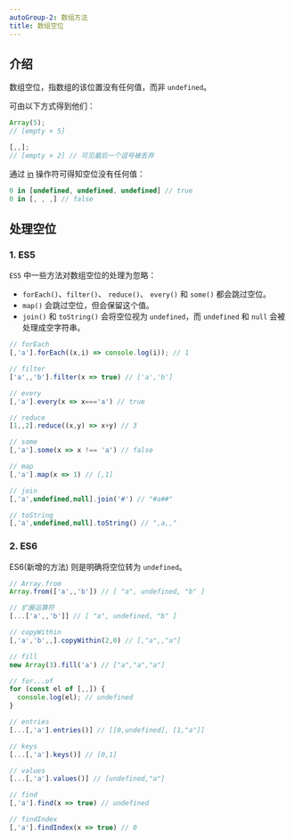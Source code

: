 ```yaml
---
autoGroup-2: 数组方法
title: 数组空位
---
```


## 介绍

数组空位，指数组的该位置没有任何值，而非 `undefined`。

可由以下方式得到他们：

```js
Array(5);
// [empty × 5]

[,,];
// [empty × 2] // 可见最后一个逗号被丢弃
```

通过 [in](https://developer.mozilla.org/zh-CN/docs/Web/JavaScript/Reference/Operators/in) 操作符可得知空位没有任何值：

```js
0 in [undefined, undefined, undefined] // true
0 in [, , ,] // false
```



## 处理空位

### 1. ES5

`ES5` 中一些方法对数组空位的处理为忽略：

- `forEach()`、`filter()`、 `reduce()`、 `every()` 和 `some()` 都会跳过空位。
- `map()` 会跳过空位，但会保留这个值。
- `join()` 和 `toString()` 会将空位视为 `undefined`，而 `undefined` 和 `null` 会被处理成空字符串。

```js
// forEach
[,'a'].forEach((x,i) => console.log(i)); // 1

// filter
['a',,'b'].filter(x => true) // ['a','b']

// every
[,'a'].every(x => x==='a') // true

// reduce
[1,,2].reduce((x,y) => x+y) // 3

// some
[,'a'].some(x => x !== 'a') // false

// map
[,'a'].map(x => 1) // [,1]

// join
[,'a',undefined,null].join('#') // "#a##"

// toString
[,'a',undefined,null].toString() // ",a,,"
```

### 2. ES6

ES6(新增的方法) 则是明确将空位转为 `undefined`。

```js
// Array.from
Array.from(['a',,'b']) // [ "a", undefined, "b" ]

// 扩展运算符
[...['a',,'b']] // [ "a", undefined, "b" ]

// copyWithin
[,'a','b',,].copyWithin(2,0) // [,"a",,"a"]

// fill
new Array(3).fill('a') // ["a","a","a"]

// for...of
for (const el of [,,]) {
  console.log(el); // undefined
}

// entries
[...[,'a'].entries()] // [[0,undefined], [1,"a"]]

// keys
[...[,'a'].keys()] // [0,1]

// values
[...[,'a'].values()] // [undefined,"a"]

// find
[,'a'].find(x => true) // undefined

// findIndex
[,'a'].findIndex(x => true) // 0
```

